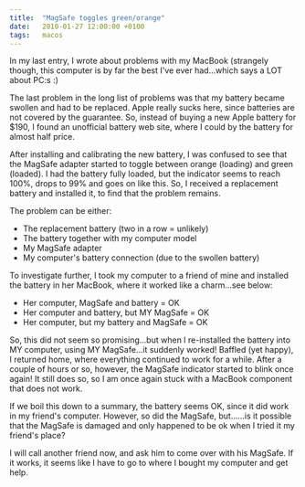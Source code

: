 ```yaml
---
title:	"MagSafe toggles green/orange"
date:	2010-01-27 12:00:00 +0100
tags: 	macos
---
```


In my last entry, I wrote about problems with my MacBook (strangely though, this
computer is by far the best I've ever had...which says a LOT about PC:s :)

The last problem in the long list of problems was that my battery became swollen
and had to be replaced. Apple really sucks here, since batteries are not covered
by the guarantee. So, instead of buying a new Apple battery for $190, I found an
unofficial battery web site, where I could by the battery for almost half price.

After installing and calibrating the new battery, I was confused to see that the
MagSafe adapter started to toggle between orange (loading) and green (loaded). I
had the battery fully loaded, but the indicator seems to reach 100%, drops to 99%
and goes on like this. So, I received a replacement battery and installed it, to
find that the problem remains.

The problem can be either:

* The replacement battery (two in a row = unlikely)
* The battery together with my computer model
* My MagSafe adapter
* My computer's battery connection (due to the swollen battery)

To investigate further, I took my computer to a friend of mine and installed the
battery in her MacBook, where it worked like a charm...see below:

* Her computer, MagSafe and battery = OK
* Her computer and battery, but MY MagSafe = OK
* Her computer, but my battery and MagSafe = OK

So, this did not seem so promising...but when I re-installed the battery into MY
computer, using MY MagSafe...it suddenly worked! Baffled (yet happy), I returned
home, where everything continued to work for a while. After a couple of hours or
so, however, the MagSafe indicator started to blink once again! It still does so,
so I am once again stuck with a MacBook component that does not work.

If we boil this down to a summary, the battery seems OK, since it did work in my
friend's computer. However, so did the MagSafe, but......is it possible that the
MagSafe is damaged and only happened to be ok when I tried it my friend's place?

I will call another friend now, and ask him to come over with his MagSafe. If it
works, it seems like I have to go to where I bought my computer and get help.